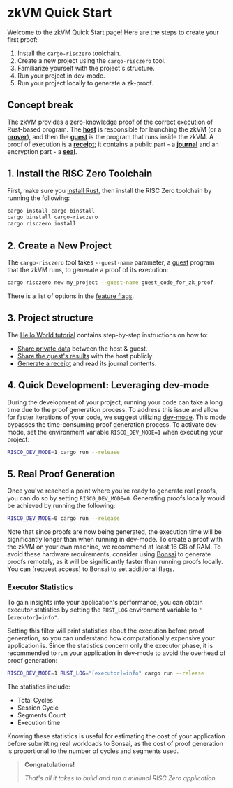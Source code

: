 # zkVM Quick Start

Welcome to the zkVM Quick Start page! Here are the steps to create your first proof:

1. Install the `cargo-risczero` toolchain.
2. Create a new project using the `cargo-risczero` tool.
3. Familiarize yourself with the project's structure.
4. Run your project in dev-mode.
5. Run your project locally to generate a zk-proof.

## Concept break

The zkVM provides a zero-knowledge proof of the correct execution of Rust-based
program. The **[host]** is responsible for launching the zkVM (or a
**[prover]**), and then the **[guest]** is the program that runs inside the
zkVM. A proof of execution is a **[receipt]**; it contains a public part - a
**[journal]** and an encryption part - a **[seal]**.

## 1. Install the RISC Zero Toolchain

First, make sure you [install Rust], then install the RISC Zero toolchain by
running the following:

```bash
cargo install cargo-binstall
cargo binstall cargo-risczero
cargo risczero install
```

## 2. Create a New Project

The `cargo-risczero` tool takes `--guest-name` parameter, a [guest] program that
the zkVM runs, to generate a proof of its execution:

```bash
cargo risczero new my_project --guest-name guest_code_for_zk_proof
```

There is a list of options in the [feature flags].

## 3. Project structure

The [Hello World tutorial][hello-world] contains step-by-step instructions on
how to:

- [Share private data][tutorial-step-2] between the host & guest.
- [Share the guest's results][tutorial-step-3] with the host publicly.
- [Generate a receipt][tutorial-step-4] and read its journal contents.

## 4. Quick Development: Leveraging dev-mode

During the development of your project, running your code can take a long time
due to the proof generation process. To address this issue and allow for faster
iterations of your code, we suggest utilizing [dev-mode]. This mode bypasses the
time-consuming proof generation process. To activate dev-mode, set the
environment variable `RISC0_DEV_MODE=1` when executing your project:

```bash
RISC0_DEV_MODE=1 cargo run --release
```

## 5. Real Proof Generation

Once you've reached a point where you're ready to generate real proofs, you can
do so by setting `RISC0_DEV_MODE=0`. Generating proofs locally would be achieved
by running the following:

```bash
RISC0_DEV_MODE=0 cargo run --release
```

Note that since proofs are now being generated, the execution time will be
significantly longer than when running in dev-mode. To create a proof with the
zkVM on your own machine, we recommend at least 16 GB of RAM. To avoid these
hardware requirements, consider using [Bonsai] to generate proofs remotely, as
it will be significantly faster than running proofs locally. You can \[request
access] to Bonsai to set additional flags.

### Executor Statistics

To gain insights into your application's performance, you can obtain executor
statistics by setting the `RUST_LOG` environment variable to
`"[executor]=info"`.

Setting this filter will print statistics about the execution before proof
generation, so you can understand how computationally expensive your application
is. Since the statistics concern only the executor phase, it is recommended to
run your application in dev-mode to avoid the overhead of proof generation:

```bash
RISC0_DEV_MODE=1 RUST_LOG="[executor]=info" cargo run --release
```

The statistics include:

- Total Cycles
- Session Cycle
- Segments Count
- Execution time

Knowing these statistics is useful for estimating the cost of your application
before submitting real workloads to Bonsai, as the cost of proof generation is
proportional to the number of cycles and segments used.

> **Congratulations!**
>
> _That's all it takes to build and run a minimal RISC Zero application._

[Bonsai]: ../generating-proofs/remote-proving.md
[dev-mode]: ../generating-proofs/dev-mode.md
[feature flags]: https://github.com/risc0/risc0#feature-flags
[guest]: /terminology#guest-program
[hello-world]: ./tutorials/hello-world.md
[host]: /terminology#host-program
[install Rust]: https://doc.rust-lang.org/cargo/getting-started/installation.html
[journal]: /terminology#journal
[prover]: /terminology#prover
[receipt]: /terminology#receipt
[seal]: /terminology#seal
[tutorial-step-2]: tutorials/hello-world.md#step-2-host-share-private-data-as-input-with-the-guest
[tutorial-step-3]: tutorials/hello-world.md#step-3-guest-read-input-and-commit-output
[tutorial-step-4]: tutorials/hello-world.md#step-4-host-generate-a-receipt-and-read-its-journal-contents
